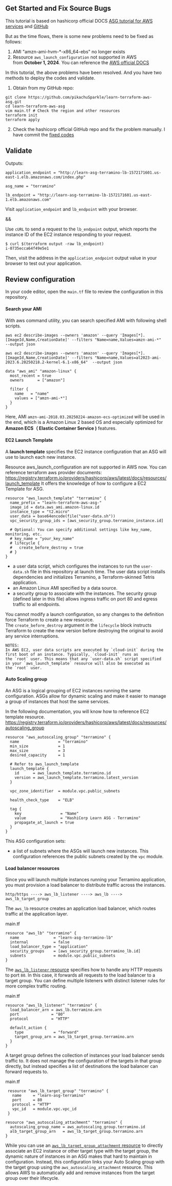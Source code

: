 
## Get Started and Fix Source Bugs

This tutorial is based on hashicorp official DOCS [ASG tutorial for AWS services](https://developer.hashicorp.com/terraform/tutorials/aws/aws-asg) and  [GitHub](https://github.com/hashicorp-education/learn-terraform-aws-asg)

But as the time flows, there is some new problems need to be fixed as follows:
1. AMI "amzn-ami-hvm-*-x86_64-ebs" no longer exists
2. Resource `aws_launch_configuration` not supported in AWS from **October 1, 2024**. You can reference the [AWS official DOCS](https://docs.aws.amazon.com/autoscaling/ec2/userguide/launch-configurations.html)

In this tutorial, the above problems have been resolved. And you have two methods to deploy the codes and validate.
1. Obtain from my GitHub repo:
```shell
git clone https://github.com/pikachuSparkle/learn-terraform-aws-asg.git
cd learn-terraform-aws-asg
vim main.tf # Check the region and other resources
terraform init
terraform apply
```
2. Check the hashicorp official GitHub repo and fix the problem manually. I have commit the [fixed codes](https://github.com/hashicorp-education/learn-terraform-aws-asg/pull/20)

## Validate

Outputs:
```
application_endpoint = "http://learn-asg-terramino-lb-1572171601.us-east-1.elb.amazonaws.com/index.php"

asg_name = "terramino"

lb_endpoint = "http://learn-asg-terramino-lb-1572171601.us-east-1.elb.amazonaws.com"
```

Visit `application_endpoint` and `lb_endpoint` with your browser.

&& 

Use `cURL` to send a request to the `lb_endpoint` output, which reports the instance ID of the EC2 instance responding to your request.

```
$ curl $(terraform output -raw lb_endpoint)
i-0735ecca64f49e5e1
```

Then, visit the address in the `application_endpoint` output value in your browser to test out your application.

## Review configuration

In your code editor, open the `main.tf` file to review the configuration in this repository.

#### Search your AMI

With aws command utility, you can search specified AMI with following shell scripts. 
```shell
aws ec2 describe-images --owners 'amazon' --query 'Images[*].[ImageId,Name,CreationDate]' --filters "Name=name,Values=amzn-ami-*"  --output json
```

```shell
aws ec2 describe-images --owners 'amazon' --query 'Images[*].[ImageId,Name,CreationDate]' --filters "Name=name,Values=al2023-ami-2023.6.20250218.2-kernel-6.1-x86_64"  --output json
```

```
data "aws_ami" "amazon-linux" {
  most_recent = true
  owners      = ["amazon"]

  filter {
    name   = "name"
    values = ["amzn-ami-*"]
  }
}
```

Here, AMI `amzn-ami-2018.03.20250224-amazon-ecs-optimized` will be used in the end, which is a Amazon Linux 2 based OS and especially optimized for **Amazon ECS（ Elastic Container Service )** features.

#### EC2 Launch Template

A **launch template** specifies the EC2 instance configuration that an ASG will use to launch each new instance.

Resource aws_launch_configuration are not supported in AWS now. You can reference terraform aws provider documents:
https://registry.terraform.io/providers/hashicorp/aws/latest/docs/resources/launch_template
It offers the knowledge of how to configure a EC2 Template for ASG.
```
resource "aws_launch_template" "terramino" {
  name_prefix = "learn-terraform-aws-asg-"
  image_id = data.aws_ami.amazon-linux.id
  instance_type = "t2.micro"
  user_data = base64encode(file("user-data.sh"))
  vpc_security_group_ids = [aws_security_group.terramino_instance.id]

  # Optional: You can specify additional settings like key_name, monitoring, etc.
  # key_name = "your_key_name"
  # lifecycle {
  #   create_before_destroy = true
  # }
}

```

- a user data script, which configures the instances to run the `user-data.sh` file in this repository at launch time. The user data script installs dependencies and initializes Terramino, a Terraform-skinned Tetris application.
- an Amazon Linux AMI specified by a data source.
- a security group to associate with the instances. The security group (defined later in this file) allows ingress traffic on port 80 and egress traffic to all endpoints.

You cannot modify a launch configuration, so any changes to the definition force Terraform to create a new resource. The `create_before_destroy` argument in the `lifecycle` block instructs Terraform to create the new version before destroying the original to avoid any service interruptions.

```
NOTES:
In AWS EC2, user data scripts are executed by `cloud-init` during the first boot of an instance. Typically, `cloud-init` runs as the `root` user. This means that any `user-data.sh` script specified in your `aws_launch_template` resource will also be executed as the `root` user.
```


#### Auto Scaling group

An ASG is a logical grouping of EC2 instances running the same configuration. ASGs allow for dynamic scaling and make it easier to manage a group of instances that host the same services.

In the following documentation, you will know how to reference EC2 template resource.
https://registry.terraform.io/providers/hashicorp/aws/latest/docs/resources/autoscaling_group
```
resource "aws_autoscaling_group" "terramino" {
  name                 = "terramino"
  min_size             = 1
  max_size             = 3
  desired_capacity     = 1
  
  # Refer to aws_launch_template
  launch_template {
    id      = aws_launch_template.terramino.id
    version = aws_launch_template.terramino.latest_version
  }
  
  vpc_zone_identifier  = module.vpc.public_subnets

  health_check_type    = "ELB"

  tag {
    key                 = "Name"
    value               = "HashiCorp Learn ASG - Terramino"
    propagate_at_launch = true
  }
}
```

This ASG configuration sets:
- a list of subnets where the ASGs will launch new instances. This configuration references the public subnets created by the `vpc` module.

#### Load balancer resources

Since you will launch multiple instances running your Terramino application, you must provision a load balancer to distribute traffic across the instances.

```
http/https ----> aws_lb_listener ----> aws_lb ----> aws_lb_target_group
```
The `aws_lb` resource creates an application load balancer, which routes traffic at the application layer.

main.tf
```
resource "aws_lb" "terramino" {
  name               = "learn-asg-terramino-lb"
  internal           = false
  load_balancer_type = "application"
  security_groups    = [aws_security_group.terramino_lb.id]
  subnets            = module.vpc.public_subnets
}
```

The [`aws_lb_listener` resource](https://registry.terraform.io/providers/hashicorp/aws/latest/docs/resources/lb_listener) specifies how to handle any HTTP requests to port `80`. In this case, it forwards all requests to the load balancer to a target group. You can define multiple listeners with distinct listener rules for more complex traffic routing.

main.tf
```
resource "aws_lb_listener" "terramino" {
  load_balancer_arn = aws_lb.terramino.arn
  port              = "80"
  protocol          = "HTTP"

  default_action {
    type             = "forward"
    target_group_arn = aws_lb_target_group.terramino.arn
  }
}
```

A target group defines the collection of instances your load balancer sends traffic to. It does not manage the configuration of the targets in that group directly, but instead specifies a list of destinations the load balancer can forward requests to.

main.tf
```
 resource "aws_lb_target_group" "terramino" {
   name     = "learn-asg-terramino"
   port     = 80
   protocol = "HTTP"
   vpc_id   = module.vpc.vpc_id
 }

resource "aws_autoscaling_attachment" "terramino" {
  autoscaling_group_name = aws_autoscaling_group.terramino.id
  alb_target_group_arn   = aws_lb_target_group.terramino.arn
}
```

While you can use an [`aws_lb_target_group_attachment` resource](https://registry.terraform.io/providers/hashicorp/aws/latest/docs/resources/lb_target_group_attachment) to directly associate an EC2 instance or other target type with the target group, the dynamic nature of instances in an ASG makes that hard to maintain in configuration. Instead, this configuration links your Auto Scaling group with the target group using the `aws_autoscaling_attachment` resource. This allows AWS to automatically add and remove instances from the target group over their lifecycle.

